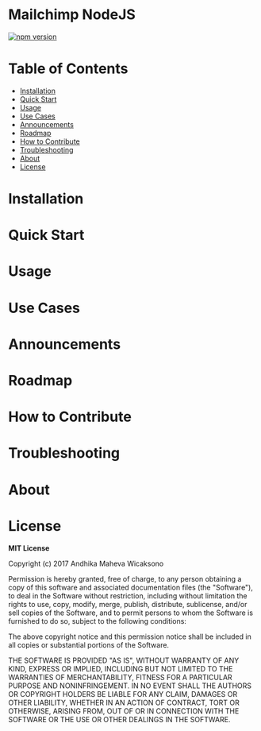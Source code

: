 # Mailchimp NodeJS
[![npm version](https://badge.fury.io/js/mailchimp-nodejs.svg)](https://badge.fury.io/js/mailchimp-nodejs)

# Table of Contents

* [Installation](#installation)
* [Quick Start](#quick_start)
* [Usage](#usage)
* [Use Cases](#use_cases)
* [Announcements](#announcements)
* [Roadmap](#roadmap)
* [How to Contribute](#contribute)
* [Troubleshooting](#troubleshooting)
* [About](#about)
* [License](#license)

<a name="installation"></a>
# Installation

<a name="quick_start"></a>
# Quick Start

<a name="usage"></a>
# Usage

<a name="use_cases"></a>
# Use Cases

<a name="announcements"></a>
# Announcements

<a name="roadmap"></a>
# Roadmap

<a name="contribute"></a>
# How to Contribute

<a name="troubleshooting"></a>
# Troubleshooting

<a name="about"></a>
# About

<a name="license"></a>
# License

**MIT License**

Copyright (c) 2017 Andhika Maheva Wicaksono

Permission is hereby granted, free of charge, to any person obtaining a copy
of this software and associated documentation files (the "Software"), to deal
in the Software without restriction, including without limitation the rights
to use, copy, modify, merge, publish, distribute, sublicense, and/or sell
copies of the Software, and to permit persons to whom the Software is
furnished to do so, subject to the following conditions:

The above copyright notice and this permission notice shall be included in all
copies or substantial portions of the Software.

THE SOFTWARE IS PROVIDED "AS IS", WITHOUT WARRANTY OF ANY KIND, EXPRESS OR
IMPLIED, INCLUDING BUT NOT LIMITED TO THE WARRANTIES OF MERCHANTABILITY,
FITNESS FOR A PARTICULAR PURPOSE AND NONINFRINGEMENT. IN NO EVENT SHALL THE
AUTHORS OR COPYRIGHT HOLDERS BE LIABLE FOR ANY CLAIM, DAMAGES OR OTHER
LIABILITY, WHETHER IN AN ACTION OF CONTRACT, TORT OR OTHERWISE, ARISING FROM,
OUT OF OR IN CONNECTION WITH THE SOFTWARE OR THE USE OR OTHER DEALINGS IN THE
SOFTWARE.
